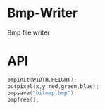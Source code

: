 # Bmp-Writer
Bmp file writer
# API
```C
bmpinit(WIDTH,HEIGHT);  
putpixel(x,y,red,green,blue);  
bmpsave("bitmap.bmp");  
bmpfree();  
```
